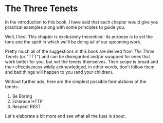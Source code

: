 # The Three Tenets

In the introduction to this book, I have said that each chapter would give you practical examples
along with some principles to guide you.

Well, I lied. This chapter is exclusively theoretical: its purpose is to set the tone and the spirit
in which we'll be doing _all_ of our upcoming work.

Pretty much all of the suggestions in this book are derived from _The Three Tenets_ (or "TTT") and
can be disregarded and/or swapped for ones that work better for you, but not the tenets themselves.
Their scope is broad and their effectiveness wildly acknowledged. In other words, don't follow them
and bad things will happen to you (and your children).

Without further ado, here are the simplest possible formulations of the tenets:

1. Be Boring
2. Embrace HTTP
3. Respect REST

Let's elaborate a bit more and see what all the fuss is about.

